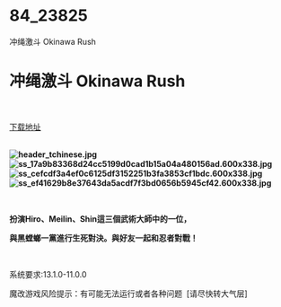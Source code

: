 # 84_23825
冲绳激斗 Okinawa Rush
# 冲绳激斗 Okinawa Rush
 <br/></br>
[下载地址](https://www.switch520.cc/article/23825 "下载地址")
<br/></br>

<p><strong><img title="header_tchinese.jpg" src="https://www.switch520.cc/muke_img/2021_10_28_5d8ad0b45d4d8.jpg" alt="header_tchinese.jpg"></strong><br>
<strong><img title="ss_17a9b83368d24cc5199d0cad1b15a04a480156ad.600x338.jpg" src="https://www.switch520.cc/muke_img/2021_10_28_1a8f7d835a5da.jpg" alt="ss_17a9b83368d24cc5199d0cad1b15a04a480156ad.600x338.jpg"></strong><br>
<strong><img title="ss_cefcdf3a4ef0c6125df3152251b3fa3853cf1bdc.600x338.jpg" src="https://www.switch520.cc/muke_img/2021_10_28_67d5969d9c4a5.jpg" alt="ss_cefcdf3a4ef0c6125df3152251b3fa3853cf1bdc.600x338.jpg"></strong><br>
<strong><img title="ss_ef41629b8e37643da5acdf7f3bd0656b5945cf42.600x338.jpg" src="https://www.switch520.cc/muke_img/2021_10_28_af14e1601f662.jpg" alt="ss_ef41629b8e37643da5acdf7f3bd0656b5945cf42.600x338.jpg">&nbsp;</strong></p>
<p>&nbsp;</p>
<p><strong>扮演Hiro、Meilin、Shin這三個武術大師中的一位，</strong></p>
<p><strong>與黑螳螂一黨進行生死對決。與好友一起和忍者對戰！</strong></p>
<p>&nbsp;</p>
<p>系统要求:13.1.0-11.0.0</p>
<p>魔改游戏风险提示：有可能无法运行或者各种问题 &nbsp;[请尽快转大气层]</p>



